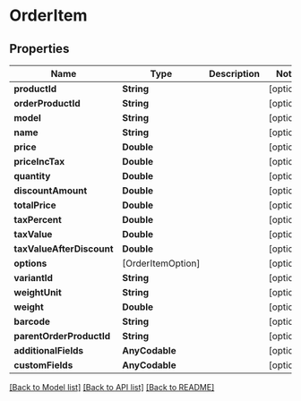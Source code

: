 # OrderItem

## Properties
Name | Type | Description | Notes
------------ | ------------- | ------------- | -------------
**productId** | **String** |  | [optional] 
**orderProductId** | **String** |  | [optional] 
**model** | **String** |  | [optional] 
**name** | **String** |  | [optional] 
**price** | **Double** |  | [optional] 
**priceIncTax** | **Double** |  | [optional] 
**quantity** | **Double** |  | [optional] 
**discountAmount** | **Double** |  | [optional] 
**totalPrice** | **Double** |  | [optional] 
**taxPercent** | **Double** |  | [optional] 
**taxValue** | **Double** |  | [optional] 
**taxValueAfterDiscount** | **Double** |  | [optional] 
**options** | [OrderItemOption] |  | [optional] 
**variantId** | **String** |  | [optional] 
**weightUnit** | **String** |  | [optional] 
**weight** | **Double** |  | [optional] 
**barcode** | **String** |  | [optional] 
**parentOrderProductId** | **String** |  | [optional] 
**additionalFields** | **AnyCodable** |  | [optional] 
**customFields** | **AnyCodable** |  | [optional] 

[[Back to Model list]](../README.md#documentation-for-models) [[Back to API list]](../README.md#documentation-for-api-endpoints) [[Back to README]](../README.md)


